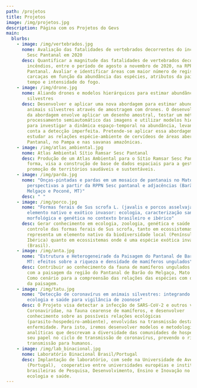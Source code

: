 ```yaml
---
path: /projetos
title: Projetos
image: /img/projetos.jpg
description: Página com os Projetos do Gevs
main:
  blurbs:
    - image: /img/vertebrados.jpg
      nome: Avaliação das fatalidades de vertebrados decorrentes do incêndio na RPPN
        Sesc Pantanal em 2020
      desc: Quantificar a magnitude das fatalidades de vertebrados decorrente dos
        incêndios, entre o período de agosto a novembro de 2020, na RPPN Sesc
        Pantanal. Avaliar e identificar áreas com maior número de registros de
        carcaças em função da abundância das espécies, atributos da paisagem,
        tempo e intensidade do fogo.
    - image: /img/drone.jpg
      nome: Aliando drones e modelos hierárquicos para estimar abundância de animais
        silvestres
      desc: Desenvolver e aplicar uma nova abordagem para estimar abundância de
        animais silvestres através de amostragem com drones. O desenvolvimento
        da abordagem envolve aplicar um desenho amostral, testar um método de
        processamento semiautomático das imagens e utilizar modelos hierárquicos
        para investigar a dinâmica espaço-temporal na abundância, levando em
        conta a detecção imperfeita. Pretende-se aplicar essa abordagem para
        estudar as relações espécie-ambiente de cervídeos de áreas abertas no
        Pantanal, no Pampa e nas savanas amazônicas.
    - image: /img/atlas_ambiental.jpg
      nome: Atlas Ambiental Sítio Ramsar Sesc Pantanal
      desc: Produção de um Atlas Ambiental para o Sítio Ramsar Sesc Pantanal. Desta
        forma, visa a construção de base de dados espaciais para a gestão e
        promoção de territórios saudáveis e sustentáveis.
    - image: /img/parda.jpg
      nome: "Onças-pintadas e pardas em um mosaico de pantanais no Mato Grosso:
        perspectivas a partir da RPPN Sesc pantanal e adjacências (Barão de
        Melgaço e Poconé, MT)"
      desc: " "
    - image: /img/porco.jpg
      nome: "Formas ferais de Sus scrofa L. (javalis e porcos asselvajados) como
        elemento nativo e exótico invasor: ecologia, caracterização sanitária,
        morfológica e genética no contexto brasileiro e ibérico"
      desc: Gerar conhecimento em ecologia, zoologia, genética e saúde para o manejo e
        controle das formas ferais de Sus scrofa, tanto em ecossistemas onde
        representa um elemento nativo da biodiversidade local (Península
        Ibérica) quanto em ecossistemas onde é uma espécie exótica invasora
        (Brasil).
    - image: /img/anta.jpg
      nome: "Estrutura e Heterogeneirade da Paisagem do Pantanal de Barão de Melgaço,
        MT: efeitos sobre a riqueza e densidade de mamíferos ungulados"
      desc: Contribuir ao conhecimento da fauna de mamíferos ungulados e suas relações
        com a paisagem da região do Pantanal de Barão do Melgaço, Mato Grosso.
        Como cenário para a compreensão das relações das espécies com o mosaico
        da paisagem.
    - image: /img/tatu.jpg
      nome: "Detecção de coronavírus em animais silvestres: integrando estudos em
        ecologia e saúde para vigilância de zoonose"
      desc: O Projeto visa detectar a infecção de SARS-CoV-2 e outros vírus da Família
        Coronaviridae, na fauna cearense de mamíferos, e desenvolver
        conhecimento sobre as possíveis relações ecológicas
        (parasito-hospedeiro-ambiente), envolvidas na transmissão desta
        enfermidade. Para isto, iremos desenvolver modelos e metodologias
        analíticas que descrevam a diversidade das comunidades de hospedeiros e
        seu papel no ciclo de transmissão de coronavírus, prevendo o risco de
        transmissão para humanos.
    - image: /img/lab_binacional.jpg
      nome: Laboratório Binacional Brasil/Portugal
      desc: Implantação de laboratório, com sede na Universidade de Aveiro
        (Portugal),  cooperativo entre universidades européias e instituições
        brasileiras de Pesquisa, Desenvolvimento, Ensino e Inovação no campo da
        ecologia e saúde.
---
```

